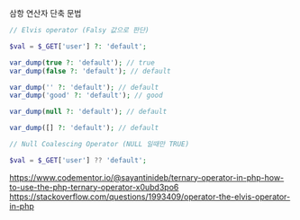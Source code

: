 삼항 연산자 단축 문법

```php
// Elvis operator (Falsy 값으로 판단)

$val = $_GET['user'] ?: 'default';

var_dump(true ?: 'default'); // true
var_dump(false ?: 'default'); // default

var_dump('' ?: 'default'); // default
var_dump('good' ?: 'default'); // good

var_dump(null ?: 'default'); // default

var_dump([] ?: 'default'); // default

// Null Coalescing Operator (NULL 일때만 TRUE)

$val = $_GET['user'] ?? 'default';
```

https://www.codementor.io/@sayantinideb/ternary-operator-in-php-how-to-use-the-php-ternary-operator-x0ubd3po6
https://stackoverflow.com/questions/1993409/operator-the-elvis-operator-in-php

